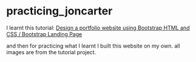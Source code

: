# practicing_joncarter
 I learnt this tutorial: [Design a portfolio website using Bootstrap HTML and CSS / Bootstrap Landing Page](https://www.youtube.com/watch?v=3e8p0R5-b5A&list=PLe11AclHJd6pniTwFENdeHxCLiDThOq_B&index=2&t=2724s)
 
 and then for practicing what I learnt I built this website on my own.
 all images are from the tutorial project.

